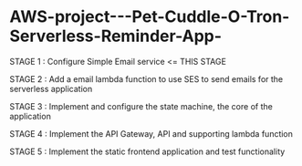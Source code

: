 # AWS-project---Pet-Cuddle-O-Tron-Serverless-Reminder-App-

STAGE 1 : Configure Simple Email service <= THIS STAGE

STAGE 2 : Add a email lambda function to use SES to send emails for the serverless application

STAGE 3 : Implement and configure the state machine, the core of the application

STAGE 4 : Implement the API Gateway, API and supporting lambda function

STAGE 5 : Implement the static frontend application and test functionality
